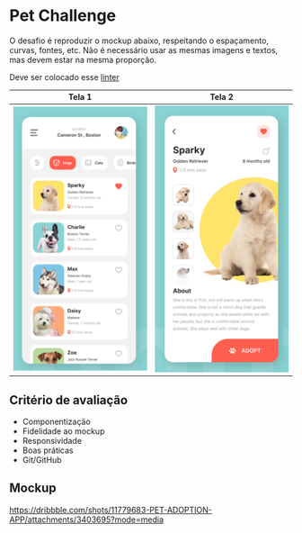 # Pet Challenge

O desafio é reproduzir o mockup abaixo, respeitando o espaçamento, curvas, fontes, etc.
Não é necessário usar as mesmas imagens e textos, mas devem estar na mesma proporção.

Deve ser colocado esse [linter](https://pub.dev/packages/flutterando_analysis)

Tela 1    | Tela 2
:-------: | :-------:
![Mockup!](/.readme_assets/pet_mockup01.png "Mockup 01") | ![Mockup!](/.readme_assets/pet_mockup02.png "Mockup 02")

## Critério de avaliação
  * Componentização
  * Fidelidade ao mockup
  * Responsividade
  * Boas práticas
  * Git/GitHub

## Mockup
https://dribbble.com/shots/11779683-PET-ADOPTION-APP/attachments/3403695?mode=media
